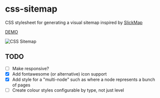 # css-sitemap
CSS stylesheet for generating a visual sitemap inspired by [SlickMap](https://github.com/astuteo/slickmap)

[DEMO](https://mattbrailsford.github.io/css-sitemap/index.html)

![CSS Sitemap](https://pbs.twimg.com/media/DAmLGLIXUAEUjtR.jpg:large)

## TODO
- [ ] Make responsive?
- [x] Add fontawesome (or alternative) icon support
- [x] Add style for a "multi-node" such as where a node represents a bunch of pages
- [ ] Create colour styles configurable by type, not just level
